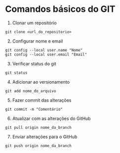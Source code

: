 # Comandos básicos do GIT

1. Clonar um repositório

```shell
git clone <url_do_repositorio>
```

2. Configurar nome e email

```shell
git config --local user.name "Nome"
git config --local user.email "Email"
```

3. Verificar status do git 

```shell
git status
```

4. Adicionar ao versionamento

```shell
git add nome_do_arquivo
```

5. Fazer commit das alterações 

```shell
git commit -m "Comentário"
```

6. Atualizar com as alterações do GitHub

```shell
git pull origin nome_da_branch
```

7. Enviar alterações para o GitHub

```shell
git push origin nome_da_branch
```